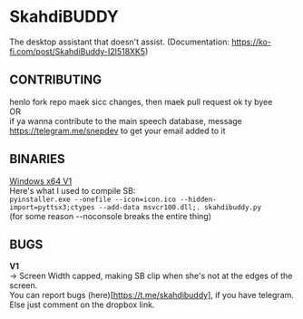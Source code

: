 # SkahdiBUDDY
The desktop assistant that doesn't assist. 
(Documentation: https://ko-fi.com/post/SkahdiBuddy-I2I518XK5)

## CONTRIBUTING
henlo fork repo maek sicc changes, then maek pull request ok ty byee
<br>OR</br>
if ya wanna contribute to the main speech database, message https://telegram.me/snepdev to get your email added to it

## BINARIES
[Windows x64 V1](https://www.dropbox.com/sh/u7iiy8iqoh6jpl0/AADlgGzhBFg9MtIpuVZ4lcXKa?dl=0)<br>
Here's what I used to compile SB:<br>
`pyinstaller.exe --onefile --icon=icon.ico --hidden-import=pyttsx3;ctypes --add-data msvcr100.dll;. skahdibuddy.py`<br>
(for some reason --noconsole breaks the entire thing)

## BUGS
__V1__<br>
-> Screen Width capped, making SB clip when she's not at the edges of the screen.<br>
You can report bugs (here)[https://t.me/skahdibuddy], if you have telegram. Else just comment on the dropbox link.
